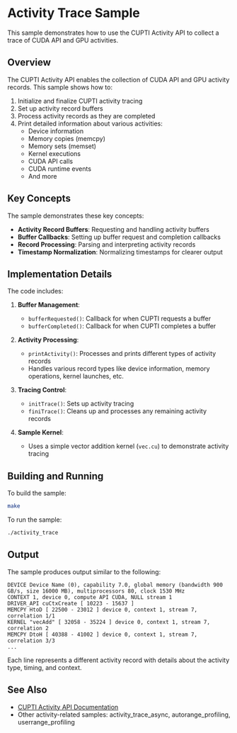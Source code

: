 # Activity Trace Sample

This sample demonstrates how to use the CUPTI Activity API to collect a trace of CUDA API and GPU activities.

## Overview

The CUPTI Activity API enables the collection of CUDA API and GPU activity records. This sample shows how to:

1. Initialize and finalize CUPTI activity tracing
2. Set up activity record buffers
3. Process activity records as they are completed
4. Print detailed information about various activities:
   - Device information
   - Memory copies (memcpy)
   - Memory sets (memset)
   - Kernel executions
   - CUDA API calls
   - CUDA runtime events
   - And more

## Key Concepts

The sample demonstrates these key concepts:

- **Activity Record Buffers**: Requesting and handling activity buffers
- **Buffer Callbacks**: Setting up buffer request and completion callbacks
- **Record Processing**: Parsing and interpreting activity records
- **Timestamp Normalization**: Normalizing timestamps for clearer output

## Implementation Details

The code includes:

1. **Buffer Management**:
   - `bufferRequested()`: Callback for when CUPTI requests a buffer
   - `bufferCompleted()`: Callback for when CUPTI completes a buffer

2. **Activity Processing**:
   - `printActivity()`: Processes and prints different types of activity records
   - Handles various record types like device information, memory operations, kernel launches, etc.

3. **Tracing Control**:
   - `initTrace()`: Sets up activity tracing
   - `finiTrace()`: Cleans up and processes any remaining activity records

4. **Sample Kernel**:
   - Uses a simple vector addition kernel (`vec.cu`) to demonstrate activity tracing

## Building and Running

To build the sample:

```bash
make
```

To run the sample:

```bash
./activity_trace
```

## Output

The sample produces output similar to the following:

```
DEVICE Device Name (0), capability 7.0, global memory (bandwidth 900 GB/s, size 16000 MB), multiprocessors 80, clock 1530 MHz
CONTEXT 1, device 0, compute API CUDA, NULL stream 1
DRIVER_API cuCtxCreate [ 10223 - 15637 ] 
MEMCPY HtoD [ 22500 - 23012 ] device 0, context 1, stream 7, correlation 1/1
KERNEL "vecAdd" [ 32058 - 35224 ] device 0, context 1, stream 7, correlation 2
MEMCPY DtoH [ 40388 - 41002 ] device 0, context 1, stream 7, correlation 3/3
...
```

Each line represents a different activity record with details about the activity type, timing, and context.

## See Also

- [CUPTI Activity API Documentation](https://docs.nvidia.com/cuda/cupti/modules.html#group__CUPTI__ACTIVITY__API)
- Other activity-related samples: activity_trace_async, autorange_profiling, userrange_profiling 